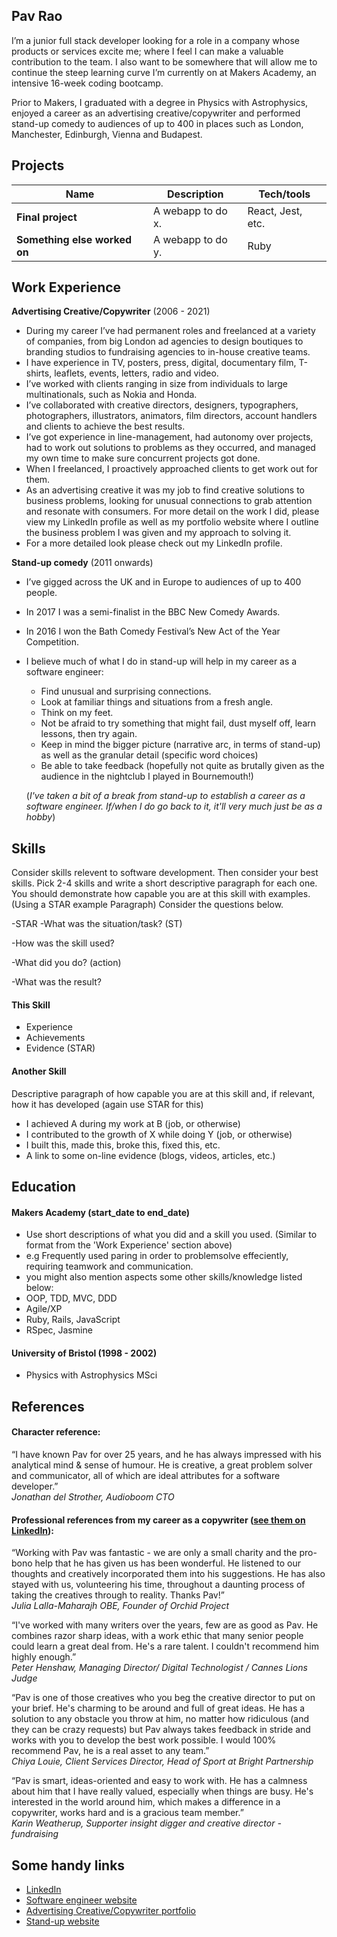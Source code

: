 ## Pav Rao

I’m a junior full stack developer looking for a role in a company whose products or services excite me; where I feel I can make a valuable contribution to the team. I also want to be somewhere that will allow me to continue the steep learning curve I’m currently on at Makers Academy, an intensive 16-week coding bootcamp.

Prior to Makers, I graduated with a degree in Physics with Astrophysics, enjoyed a career as an advertising creative/copywriter and performed stand-up comedy to audiences of up to 400 in places such as London, Manchester, Edinburgh, Vienna and Budapest.

## Projects

| Name                         | Description       | Tech/tools        |
| ---------------------------- | ----------------- | ----------------- |
| **Final project**            | A webapp to do x. | React, Jest, etc. |
| **Something else worked on** | A webapp to do y. | Ruby              |

## Work Experience

**Advertising Creative/Copywriter** (2006 - 2021)  

- During my career I’ve had permanent roles and freelanced at a variety of companies, from big London ad agencies to design boutiques to branding studios to fundraising agencies to in-house creative teams.
- I have experience in TV, posters, press, digital, documentary film, T-shirts, leaflets, events, letters, radio and video.
- I’ve worked with clients ranging in size from individuals to large multinationals, such as Nokia and Honda.
- I’ve collaborated with creative directors, designers, typographers, photographers, illustrators, animators, film directors, account handlers and clients to achieve the best results.
- I’ve got experience in line-management, had autonomy over projects, had to work out solutions to problems as they occurred, and managed my own time to make sure concurrent projects got done. 
- When I freelanced, I proactively approached clients to get work out for them.
- As an advertising creative it was my job to find creative solutions to business problems, looking for unusual connections to grab attention and resonate with consumers. For more detail on the work I did, please view my LinkedIn profile as well as my portfolio website where I outline the business problem I was given and my approach to solving it.
- For a more detailed look please check out my LinkedIn profile.  
  
  
**Stand-up comedy** (2011 onwards)  

- I’ve gigged across the UK and in Europe to audiences of up to 400 people. 
- In 2017 I was a semi-finalist in the BBC New Comedy Awards.
- In 2016 I won the Bath Comedy Festival’s New Act of the Year Competition.
- I believe much of what I do in stand-up will help in my career as a software engineer: 
  - Find unusual and surprising connections.
  - Look at familiar things and situations from a fresh angle.
  - Think on my feet.
  - Not be afraid to try something that might fail, dust myself off, learn lessons, then try again.
  - Keep in mind the bigger picture (narrative arc, in terms of stand-up) as well as the granular detail (specific word choices)
  - Be able to take feedback (hopefully not quite as brutally given as the audience in the nightclub I played in Bournemouth!)  
  
  (_I've taken a bit of a break from stand-up to establish a career as a software engineer. If/when I do go back to it, it'll very much just be as a hobby_)



## Skills

Consider skills relevent to software development. Then consider your best skills. Pick 2-4 skills and write a short descriptive paragraph for each one. You should demonstrate how capable you are at this skill with examples.
(Using a STAR example Paragraph) Consider the questions below.

-STAR
-What was the situation/task? (ST)

-How was the skill used?

-What did you do? (action)

-What was the result?


#### This Skill

- Experience
- Achievements
- Evidence (STAR)

#### Another Skill

Descriptive paragraph of how capable you are at this skill and, if relevant, how it has developed (again use STAR for this)

- I achieved A during my work at B (job, or otherwise)
- I contributed to the growth of X while doing Y (job, or otherwise)
- I built this, made this, broke this, fixed this, etc.
- A link to some on-line evidence (blogs, videos, articles, etc.)

## Education

#### Makers Academy (start_date to end_date)
- Use short descriptions of what you did and a skill you used. (Similar to format from the 'Work Experience' section above)
- e.g Frequently used paring in order to problemsolve effeciently, requiring teamwork and communication.
- you might also mention aspects some other skills/knowledge listed below: 
- OOP, TDD, MVC, DDD
- Agile/XP
- Ruby, Rails, JavaScript
- RSpec, Jasmine

#### University of Bristol (1998 - 2002)

- Physics with Astrophysics MSci

## References

#### Character reference: ####

“I have known Pav for over 25 years, and he has always impressed with his analytical mind & sense of humour. He is creative, a great problem solver and communicator, all of which are ideal attributes for a software developer.”  
_Jonathan del Strother, Audioboom CTO_


#### Professional references from my career as a copywriter ([see them on LinkedIn](https://www.linkedin.com/in/pav-rao-0a46453b/)): ####

“Working with Pav was fantastic - we are only a small charity and the pro-bono help that he has given us has been wonderful. He listened to our thoughts and creatively incorporated them into his suggestions. He has also stayed with us, volunteering his time, throughout a daunting process of taking the creatives through to reality. Thanks Pav!”  
_Julia Lalla-Maharajh OBE, Founder of Orchid Project_

“I've worked with many writers over the years, few are as good as Pav. He combines razor sharp ideas, with a work ethic that many senior people could learn a great deal from. He's a rare talent. I couldn't recommend him highly enough.”  
_Peter Henshaw, Managing Director/ Digital Technologist / Cannes Lions Judge_

“Pav is one of those creatives who you beg the creative director to put on your brief. He's charming to be around and full of great ideas. He has a solution to any obstacle you throw at him, no matter how ridiculous (and they can be crazy requests) but Pav always takes feedback in stride and works with you to develop the best work possible. I would 100% recommend Pav, he is a real asset to any team.”  
_Chiya Louie, Client Services Director, Head of Sport at Bright Partnership_

“Pav is smart, ideas-oriented and easy to work with. He has a calmness about him that I have really valued, especially when things are busy. He's interested in the world around him, which makes a difference in a copywriter, works hard and is a gracious team member.”  
_Karin Weatherup, Supporter insight digger and creative director - fundraising_

## Some handy links

- [LinkedIn](https://www.linkedin.com/in/pav-rao-0a46453b/)
- [Software engineer website](http://pavrao.io/)
- [Advertising Creative/Copywriter portfolio](https://www.pavt.co.uk/)
- [Stand-up website](http://pavrao.com/)

